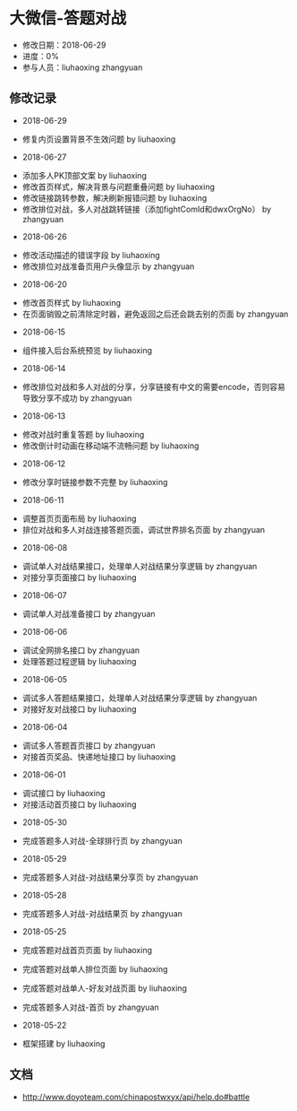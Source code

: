 # 大微信-答题对战
- 修改日期：2018-06-29
- 进度：0%
- 参与人员：liuhaoxing zhangyuan

## 修改记录
- 2018-06-29
* 修复内页设置背景不生效问题 by liuhaoxing
- 2018-06-27
* 添加多人PK顶部文案 by liuhaoxing
* 修改首页样式，解决背景与问题重叠问题 by liuhaoxing
* 修改链接跳转参数，解决刷新报错问题 by liuhaoxing
* 修改排位对战，多人对战跳转链接（添加fightComId和dwxOrgNo） by zhangyuan
- 2018-06-26
* 修改活动描述的错误字段 by liuhaoxing
* 修改排位对战准备页用户头像显示 by zhangyuan
- 2018-06-20
* 修改首页样式 by liuhaoxing
* 在页面销毁之前清除定时器，避免返回之后还会跳去别的页面 by zhangyuan
- 2018-06-15
* 组件接入后台系统预览 by liuhaoxing
- 2018-06-14
* 修改排位对战和多人对战的分享，分享链接有中文的需要encode，否则容易导致分享不成功 by zhangyuan
- 2018-06-13
* 修改对战时重复答题 by liuhaoxing
* 修改倒计时动画在移动端不流畅问题 by liuhaoxing
- 2018-06-12
* 修改分享时链接参数不完整 by liuhaoxing
- 2018-06-11
* 调整首页页面布局 by liuhaoxing
* 排位对战和多人对战连接答题页面，调试世界排名页面 by zhangyuan
- 2018-06-08
* 调试单人对战结果接口，处理单人对战结果分享逻辑 by zhangyuan
* 对接分享页面接口 by liuhaoxing
- 2018-06-07
* 调试单人对战准备接口 by zhangyuan
- 2018-06-06
* 调试全网排名接口 by zhangyuan
* 处理答题过程逻辑 by liuhaoxing
- 2018-06-05
* 调试多人答题结果接口，处理单人对战结果分享逻辑 by zhangyuan
* 对接好友对战接口 by liuhaoxing
- 2018-06-04
* 调试多人答题首页接口 by zhangyuan
* 对接首页奖品、快递地址接口 by liuhaoxing
- 2018-06-01
* 调试接口 by liuhaoxing
* 对接活动首页接口 by liuhaoxing
- 2018-05-30
* 完成答题多人对战-全球排行页 by zhangyuan
- 2018-05-29
* 完成答题多人对战-对战结果分享页 by zhangyuan
- 2018-05-28
* 完成答题多人对战-对战结果页 by zhangyuan
- 2018-05-25
* 完成答题对战首页页面 by liuhaoxing
* 完成答题对战单人排位页面 by liuhaoxing
* 完成答题对战单人-好友对战页面 by liuhaoxing

* 完成答题多人对战-首页 by zhangyuan
- 2018-05-22
* 框架搭建 by liuhaoxing

## 文档
* http://www.doyoteam.com/chinapostwxyx/api/help.do#battle
